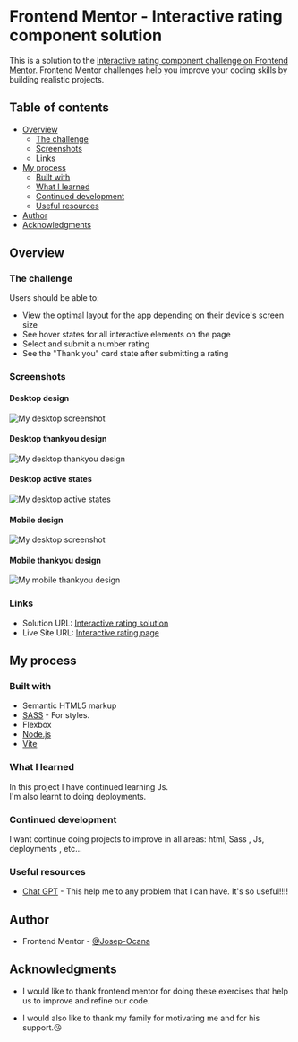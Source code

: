 # Frontend Mentor - Interactive rating component solution

This is a solution to the [Interactive rating component challenge on Frontend Mentor](https://www.frontendmentor.io/challenges/interactive-rating-component-koxpeBUmI). Frontend Mentor challenges help you improve your coding skills by building realistic projects.

## Table of contents

-   [Overview](#overview)
    -   [The challenge](#the-challenge)
    -   [Screenshots](#screenshots)
    -   [Links](#links)
-   [My process](#my-process)
    -   [Built with](#built-with)
    -   [What I learned](#what-i-learned)
    -   [Continued development](#continued-development)
    -   [Useful resources](#useful-resources)
-   [Author](#author)
-   [Acknowledgments](#acknowledgments)

## Overview

### The challenge

Users should be able to:

-   View the optimal layout for the app depending on their device's screen size
-   See hover states for all interactive elements on the page
-   Select and submit a number rating
-   See the "Thank you" card state after submitting a rating

### Screenshots

#### Desktop design

![My desktop screenshot](./screenshots/desktop-design.jpeg)

#### Desktop thankyou design

![My desktop thankyou design](./screenshots/desktop-thankyou-state.jpeg)

#### Desktop active states

![My desktop active states](./screenshots/active-states.jpeg)

#### Mobile design

![My desktop screenshot](./screenshots/mobile-design.jpeg)

#### Mobile thankyou design

![My mobile thankyou design ](./screenshots/mobile-thankyou-state.jpeg)

### Links

-   Solution URL: [Interactive rating solution](https://github.com/Josep-Ocana/frontend-vite-interactive-rating-component-main)
-   Live Site URL: [Interactive rating page](https://josep-fm-interactive-component-main.netlify.app/)

## My process

### Built with

-   Semantic HTML5 markup
-   [SASS](https://sass-lang.com/) - For styles.
-   Flexbox
-   [Node.js](https://nodejs.org/en)
-   [Vite](https://vitejs.dev/)

### What I learned

In this project I have continued learning Js.  
I'm also learnt to doing deployments.

### Continued development

I want continue doing projects to improve in all areas: html, Sass , Js, deployments , etc...

### Useful resources

-   [Chat GPT](https://chatgpt.com/) - This help me to any problem that I can have. It's so useful!!!!

## Author

-   Frontend Mentor - [@Josep-Ocana](https://www.frontendmentor.io/profile/Josep-Ocana)

## Acknowledgments

-   I would like to thank frontend mentor for doing these exercises that help us to improve and refine our code.

-   I would also like to thank my family for motivating me and for his support.😘
